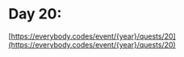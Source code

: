 # Day 20: 

[https://everybody.codes/event/{year}/quests/20](https://everybody.codes/event/{year}/quests/20)
